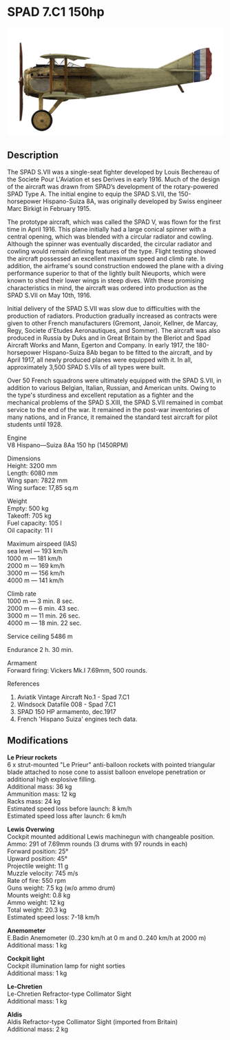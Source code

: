 # SPAD 7.C1 150hp

![spad7early](../images/planes/spad7early.png)

## Description

The SPAD S.VII was a single-seat fighter developed by Louis Bechereau of the Societe Pour L\'Aviation et ses Derives in early 1916. Much of the design of the aircraft was drawn from SPAD’s development of the rotary-powered SPAD Type A. The initial engine to equip the SPAD S.VII, the 150-horsepower Hispano-Suiza 8A, was originally developed by Swiss engineer Marc Birkigt in February 1915.  
  
The prototype aircraft, which was called the SPAD V, was flown for the first time in April 1916. This plane initially had a large conical spinner with a central opening, which was blended with a circular radiator and cowling. Although the spinner was eventually discarded, the circular radiator and cowling would remain defining features of the type. Flight testing showed the aircraft possessed an excellent maximum speed and climb rate. In addition, the airframe\'s sound construction endowed the plane with a diving performance superior to that of the lightly built Nieuports, which were known to shed their lower wings in steep dives. With these promising characteristics in mind, the aircraft was ordered into production as the SPAD S.VII on May 10th, 1916.  
  
Initial delivery of the SPAD S.VII was slow due to difficulties with the production of radiators. Production gradually increased as contracts were given to other French manufacturers (Gremont, Janoir, Kellner, de Marcay, Regy, Societe d\'Etudes Aeronautiques, and Sommer). The aircraft was also produced in Russia by Duks and in Great Britain by the Bleriot and Spad Aircraft Works and Mann, Egerton and Company. In early 1917, the 180-horsepower Hispano-Suiza 8Ab began to be fitted to the aircraft, and by April 1917, all newly produced planes were equipped with it. In all, approximately 3,500 SPAD S.VIIs of all types were built.  
  
Over 50 French squadrons were ultimately equipped with the SPAD S.VII, in addition to various Belgian, Italian, Russian, and American units. Owing to the type\'s sturdiness and excellent reputation as a fighter and the mechanical problems of the SPAD S.XIII, the SPAD S.VII remained in combat service to the end of the war. It remained in the post-war inventories of many nations, and in France, it remained the standard test aircraft for pilot students until 1928.  
  
  
Engine  
V8 Hispano—Suiza 8Aa 150 hp (1450RPM)  
  
Dimensions  
Height: 3200 mm  
Length: 6080 mm  
Wing span: 7822 mm  
Wing surface: 17,85 sq.m  
  
Weight  
Empty: 500 kg  
Takeoff: 705 kg  
Fuel capacity: 105 l  
Oil capacity: 11 l  
  
Maximum airspeed (IAS)  
sea level — 193 km/h  
1000 m — 181 km/h  
2000 m — 169 km/h  
3000 m — 156 km/h  
4000 m — 141 km/h  
  
Climb rate  
1000 m — 3 min. 8 sec.  
2000 m — 6 min. 43 sec.  
3000 m — 11 min. 26 sec.  
4000 m — 18 min. 22 sec.  
  
Service ceiling 5486 m  
  
Endurance 2 h. 30 min.  
  
Armament  
Forward firing: Vickers Mk.I 7.69mm,  500 rounds.  
  
References  
1) Aviatik Vintage Aircraft No.1 -  Spad 7.C1  
2) Windsock Datafile 008 - Spad 7.C1  
3) SPAD 150 HP armamento, dec.1917  
4) French \'Hispano Suiza\' engines tech data.

## Modifications

**Le Prieur rockets**  
6 x strut-mounted "Le Prieur" anti-balloon rockets with pointed triangular blade attached to nose cone to assist balloon envelope penetration or additional high explosive filling.  
Additional mass: 36 kg  
Ammunition mass: 12 kg  
Racks mass: 24 kg  
Estimated speed loss before launch: 8 km/h  
Estimated speed loss after launch: 6 km/h

**Lewis Overwing**  
Cockpit mounted additional Lewis machinegun with changeable position.  
Ammo: 291 of 7.69mm rounds (3 drums with 97 rounds in each)  
Forward position: 25°  
Upward position: 45°  
Projectile weight: 11 g  
Muzzle velocity: 745 m/s  
Rate of fire: 550 rpm  
Guns weight: 7.5 kg (w/o ammo drum)  
Mounts weight: 0.8 kg  
Ammo weight: 12 kg  
Total weight: 20.3 kg  
Estimated speed loss: 7-18 km/h

**Anemometer**  
E.Badin Anemometer (0..230 km/h at 0 m and 0..240 km/h at 2000 m)  
Additional mass: 1 kg

**Cockpit light**  
Cockpit illumination lamp for night sorties  
Additional mass: 1 kg

**Le-Chretien**  
Le-Chretien Refractor-type Collimator Sight  
Additional mass: 1 kg

**Aldis**  
Aldis Refractor-type Collimator Sight (imported from Britain)  
Additional mass: 2 kg
